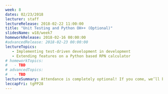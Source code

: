 ```yaml
---
week: 8
dates: 02/23/2018
lecturer: staff
lectureRelease: 2018-02-22 11:00:00
title: "Unit Testing and Python OH++ (Optional)"
slidesName: w18/week7
homeworkRelease: 2018-02-16 00:00:00
#advancedRelease: 2018-02-23 00:00:00
lectureTopics:
   - Implementing test-driven development in development
   - Extending features on a Python based RPN calculator
# homeworkTopics:
#   - TBD
# advancedTopics:
#   - TBD
lectureSummary: Attendance is completely optional! If you come, we’ll be working on extending the RPN calculator built in class.
leccapFri: tgPP28
---
```

